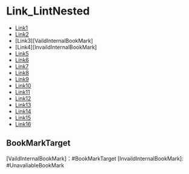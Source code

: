 # Link_LintNested

* [Link1](#BookMarkTarget) 
* [Link2](https://www.google.com#sbtc)
* [Link3][VaildInternalBookMark]
* [Link4][InvaildInternalBookMark]
* [Link5](TestLink.md)
* [Link6](/123/456)
* [Link7](https://www.google.com#sbtc)
* [Link8](https://www.google.com#UnavaliableBookMark)
* [Link9][VaildInternalLink]
* [Link10][InvaildInternalLink]
* [Link11](https://www.google.com/)
* [Link12](https://www.google.com/404)
* [Link13][VaildExternalLink]
* [Link14][InvaildExternalLink]
* [Link15][VaildExternalBookMark]
* [Link16][InvaildExternalBookMark]

## BookMarkTarget

[VaildInternalLink]: TestLink.md 
[InvaildInternalLink]: /123/456  
[VaildExternalLink]: https://www.google.com/  
[InvaildExternalLink]: https://www.google.com/404
[VaildInternalBookMark]：#BookMarkTarget
[InvaildInternalBookMark]: #UnavaliableBookMark 

[VaildExternalBookMark]: https://www.google.com#sbtc  
[InvaildExternalBookMark]: https://www.google.com#UnavaliableBookMark  